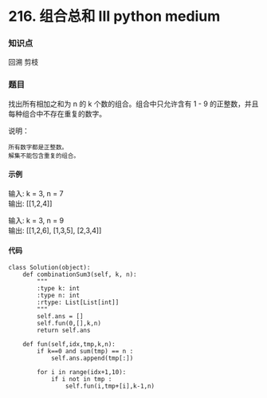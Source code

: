 # 216. 组合总和 III  python medium

### 知识点

回溯 剪枝

### 题目

找出所有相加之和为 n 的 k 个数的组合。组合中只允许含有 1 - 9 的正整数，并且每种组合中不存在重复的数字。  

说明：

    所有数字都是正整数。
    解集不能包含重复的组合。 

#### 示例 

输入: k = 3, n = 7  
输出: [[1,2,4]]

输入: k = 3, n = 9  
输出: [[1,2,6], [1,3,5], [2,3,4]]

#### 代码
```
class Solution(object):
    def combinationSum3(self, k, n):
        """
        :type k: int
        :type n: int
        :rtype: List[List[int]]
        """
        self.ans = []
        self.fun(0,[],k,n)
        return self.ans
        
    def fun(self,idx,tmp,k,n):
        if k==0 and sum(tmp) == n :
            self.ans.append(tmp[:])
            
        for i in range(idx+1,10):
            if i not in tmp :
                self.fun(i,tmp+[i],k-1,n)
```

